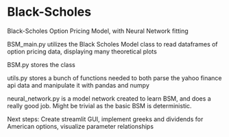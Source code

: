 # Black-Scholes
Black-Scholes Option Pricing Model, with Neural Network fitting

BSM_main.py utilizes the Black Scholes Model class to read dataframes of option pricing data, displaying many theoretical plots

BSM.py stores the class

utils.py stores a bunch of functions needed to both parse the yahoo finance api data and manipulate it with pandas and numpy

neural_network.py is a model network created to learn BSM, and does a really good job. Might be trivial as the basic BSM is deterministic.

Next steps:
Create streamlit GUI, implement greeks and dividends for American options, visualize parameter relationships
